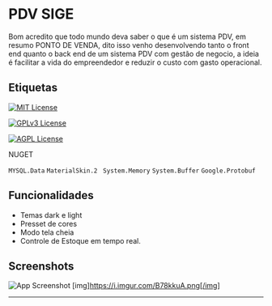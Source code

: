 
# PDV SIGE

Bom acredito que todo mundo deva saber o que é um sistema PDV, em resumo PONTO DE VENDA, dito isso venho desenvolvendo tanto o front end quanto o back end de um sistema PDV com gestão de negocio, a ideia é facilitar a vida do empreendedor e reduzir o custo com gasto operacional.



## Etiquetas


[![MIT License](https://img.shields.io/badge/License-MIT-green.svg)](https://choosealicense.com/licenses/mit/)

[![GPLv3 License](https://img.shields.io/badge/License-GPL%20v3-yellow.svg)](https://opensource.org/licenses/)

[![AGPL License](https://img.shields.io/badge/license-AGPL-blue.svg)](http://www.gnu.org/licenses/agpl-3.0)

NUGET

`MYSQL.Data` `MaterialSkin.2` ` System.Memory` `System.Buffer` `Google.Protobuf`


## Funcionalidades

- Temas dark e light
- Presset de cores 
- Modo tela cheia
- Controle de Estoque em tempo real.


## Screenshots

![App Screenshot](https://via.placeholder.com/468x300?text=App+Screenshot+Here)
[img]https://i.imgur.com/B78kkuA.png[/img]

****
